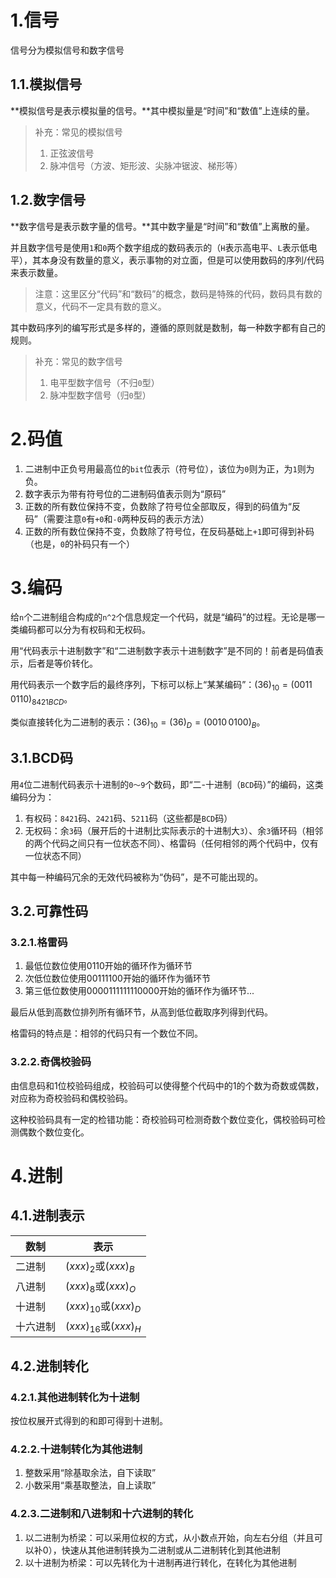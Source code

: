 # 1.信号

信号分为模拟信号和数字信号

## 1.1.模拟信号

**模拟信号是表示模拟量的信号。**其中模拟量是“时间”和“数值”上连续的量。

>   补充：常见的模拟信号
>
>   1.   正弦波信号
>   2.   脉冲信号（方波、矩形波、尖脉冲锯波、梯形等）

## 1.2.数字信号

**数字信号是表示数字量的信号。**其中数字量是“时间”和“数值”上离散的量。

并且数字信号是使用`1`和`0`两个数字组成的数码表示的（`H`表示高电平、`L`表示低电平），其本身没有数量的意义，表示事物的对立面，但是可以使用数码的序列/代码来表示数量。

>   注意：这里区分“代码”和“数码”的概念，数码是特殊的代码，数码具有数的意义，代码不一定具有数的意义。

其中数码序列的编写形式是多样的，遵循的原则就是数制，每一种数字都有自己的规则。

>   补充：常见的数字信号
>
>   1.  电平型数字信号（不归`0`型）
>   2.  脉冲型数字信号（归`0`型）

# 2.码值

1.   二进制中正负号用最高位的`bit`位表示（符号位），该位为`0`则为正，为`1`则为负。
2.   数字表示为带有符号位的二进制码值表示则为“原码”
3.   正数的所有数位保持不变，负数除了符号位全部取反，得到的码值为“反码”（需要注意`0`有`+0`和`-0`两种反码的表示方法）
4.   正数的所有数位保持不变，负数除了符号位，在反码基础上`+1`即可得到补码（也是，`0`的补码只有一个）

# 3.编码

给`n`个二进制组合构成的`n^2`个信息规定一个代码，就是“编码”的过程。无论是哪一类编码都可以分为有权码和无权码。

用“代码表示十进制数字”和“二进制数字表示十进制数字”是不同的！前者是码值表示，后者是等价转化。

用代码表示一个数字后的最终序列，下标可以标上“某某编码”：$(36)_{10} = (0011 \, 0110)_{8421BCD}$。

类似直接转化为二进制的表示：$(36)_{10} = (36)_{D} = (0010 \, 0100)_{B}$。

## 3.1.BCD码

用`4`位二进制代码表示十进制的`0～9`个数码，即“二-十进制（`BCD`码）”的编码，这类编码分为：

1.   有权码：`8421`码、`2421`码、`5211`码（这些都是`BCD`码）
2.   无权码：余`3`码（展开后的十进制比实际表示的十进制大`3`）、余`3`循环码（相邻的两个代码之间只有一位状态不同）、格雷码（任何相邻的两个代码中，仅有一位状态不同）

其中每一种编码冗余的无效代码被称为“伪码”，是不可能出现的。

## 3.2.可靠性码

### 3.2.1.格雷码

1.   最低位数位使用$0110$开始的循环作为循环节
2.   次低位数位使用$00111100$开始的循环作为循环节
3.   第三低位数使用$0000111111110000$开始的循环作为循环节...

最后从低到高数位排列所有循环节，从高到低位截取序列得到代码。

格雷码的特点是：相邻的代码只有一个数位不同。

### 3.2.2.奇偶校验码

由信息码和$1$位校验码组成，校验码可以使得整个代码中的$1$的个数为奇数或偶数，对应称为奇校验码和偶校验码。

这种校验码具有一定的检错功能：奇校验码可检测奇数个数位变化，偶校验码可检测偶数个数位变化。

# 4.进制

## 4.1.进制表示

| 数制     | 表示                      |
| -------- | ------------------------- |
| 二进制   | $(xxx)_{2}$或$(xxx)_B$    |
| 八进制   | $(xxx)_{8}$或$(xxx)_{O}$  |
| 十进制   | $(xxx)_{10}$或$(xxx)_{D}$ |
| 十六进制 | $(xxx)_{16}$或$(xxx)_{H}$ |

## 4.2.进制转化

### 4.2.1.其他进制转化为十进制

按位权展开式得到的和即可得到十进制。

### 4.2.2.十进制转化为其他进制

1.   整数采用“除基取余法，自下读取”
2.   小数采用“乘基取整法，自上读取”

### 4.2.3.二进制和八进制和十六进制的转化

1.   以二进制为桥梁：可以采用位权的方式，从小数点开始，向左右分组（并且可以补$0$），快速从其他进制转换为二进制或从二进制转化到其他进制
2.   以十进制为桥梁：可以先转化为十进制再进行转化，在转化为其他进制

